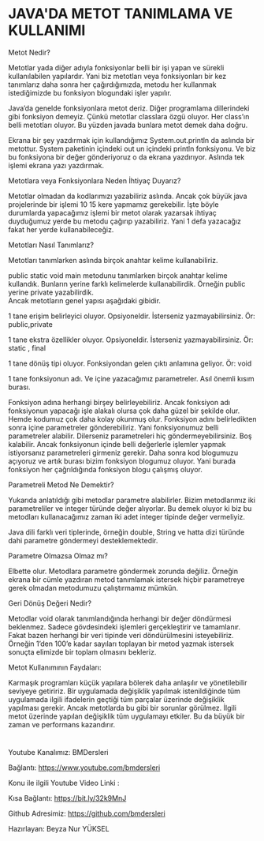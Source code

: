 # JAVA'DA METOT TANIMLAMA VE KULLANIMI

Metot Nedir?

Metotlar yada diğer adıyla fonksiyonlar belli bir işi yapan ve sürekli kullanılabilen yapılardır. 
Yani biz metotları veya fonksiyonları bir kez tanımlarız daha sonra her çağırdığımızda, metodu her kullanmak istediğimizde bu fonksiyon blogundaki işler yapılır.

Java’da genelde fonksiyonlara metot deriz. 
Diğer programlama dillerindeki gibi fonksiyon demeyiz. 
Çünkü metotlar classlara özgü oluyor. Her class’ın belli metotları oluyor. 
Bu yüzden javada bunlara metot demek daha doğru.

Ekrana bir şey yazdırmak için kullandığımız System.out.println da aslında bir metottur. 
System paketinin içindeki out un içindeki println fonksiyonu. 
Ve biz bu fonksiyona bir değer gönderiyoruz o da ekrana yazdırıyor. 
Aslında tek işlemi ekrana yazı yazdırmak.

Metotlara veya Fonksiyonlara Neden İhtiyaç Duyarız?

Metotlar olmadan da kodlarımızı yazabiliriz aslında. 
Ancak çok büyük java projelerinde bir işlemi 10 15 kere yapmamız gerekebilir. 
İşte böyle durumlarda yapacağımız işlemi bir metot olarak yazarsak ihtiyaç duyduğumuz yerde bu metodu çağırıp yazabiliriz. 
Yani 1 defa yazacağız fakat her yerde kullanabileceğiz.

Metotları Nasıl Tanımlarız?

Metotları tanımlarken aslında birçok anahtar kelime kullanabiliriz.

public static void main metodunu tanımlarken birçok anahtar kelime kullandık. 
Bunların yerine farklı kelimelerde kullanabilirdik. Örneğin public yerine private yazabilirdik.  
Ancak metotların genel yapısı aşağıdaki gibidir.

1 tane erişim belirleyici oluyor. Opsiyoneldir. İsterseniz yazmayabilirsiniz. Ör: public,private

1 tane ekstra özellikler oluyor. Opsiyoneldir. İsterseniz yazmayabilirsiniz. Ör: static , final

1 tane dönüş tipi oluyor. Fonksiyondan gelen çıktı anlamına geliyor. Ör: void

1 tane fonksiyonun adı. Ve içine yazacağımız parametreler. Asıl önemli kısım burası.

Fonksiyon adına herhangi birşey belirleyebiliriz. 
Ancak fonksiyon adı fonksiyonun yapacağı işle alakalı olursa çok daha güzel bir şekilde olur. 
Hemde kodumuz çok daha kolay okunmuş olur. Fonksiyon adını belirledikten sonra içine parametreler gönderebiliriz. 
Yani fonksiyonumuz belli parametreler alabilir. Dilerseniz parametreleri hiç göndermeyebilirsiniz. 
Boş kalabilir. Ancak fonksiyonun içinde belli değerlerle işlemler yapmak istiyorsanız parametreleri girmeniz gerekir. 
Daha sonra kod blogumuzu açıyoruz ve artık burası bizim fonksiyon blogumuz oluyor. 
Yani burada fonksiyon her çağrıldığında fonksiyon blogu çalışmış oluyor.

Parametreli Metod Ne Demektir?

Yukarıda anlatıldığı gibi metodlar parametre alabilirler. 
Bizim metodlarımız iki parametreliler ve integer türünde değer alıyorlar. 
Bu demek oluyor ki biz bu metodları kullanacağımız zaman iki adet integer tipinde değer vermeliyiz.

Java dili farklı veri tiplerinde, örneğin double, String ve hatta dizi türünde dahi parametre göndermeyi desteklemektedir.

Parametre Olmazsa Olmaz mı?

Elbette olur. Metodlara parametre göndermek zorunda değiliz. 
Örneğin ekrana bir cümle yazdıran metod tanımlamak istersek hiçbir parametreye gerek olmadan metodumuzu çalıştırmamız mümkün.

Geri Dönüş Değeri Nedir?

Metodlar void olarak tanımlandığında herhangi bir değer döndürmesi beklenmez. 
Sadece gövdesindeki işlemleri gerçekleştirir ve tamamlanır. 
Fakat bazen herhangi bir veri tipinde veri döndürülmesini isteyebiliriz. 
Örneğin 1’den 100’e kadar sayıları toplayan bir metod yazmak istersek sonuçta elimizde bir toplam olmasını bekleriz. 

Metot Kullanımının Faydaları:

Karmaşık programları küçük yapılara bölerek daha anlaşılır ve yönetilebilir seviyeye getiririz.
Bir uygulamada değişiklik yapılmak istenildiğinde tüm uygulamada ilgili ifadelerin geçtiği tüm
parçalar üzerinde değişiklik yapılması gerekir. Ancak metotlarda bu gibi bir sorunlar görülmez. 
İlgili metot üzerinde yapılan değişiklik tüm uygulamayı etkiler. Bu da büyük bir zaman ve performans kazandırır.

# 

Youtube Kanalımız: BMDersleri

Bağlantı: https://www.youtube.com/bmdersleri

Konu ile ilgili Youtube Video Linki : 

Kısa Bağlantı: https://bit.ly/32k9MnJ

Github Adresimiz: https://github.com/bmdersleri

Hazırlayan: Beyza Nur YÜKSEL